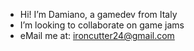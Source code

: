 - Hi! I’m Damiano, a gamedev from Italy
- I’m looking to collaborate on game jams
- eMail me at: ironcutter24@gmail.com

<!---
Ironcutter24/Ironcutter24 is a ✨ special ✨ repository because its `README.md` (this file) appears on your GitHub profile.
You can click the Preview link to take a look at your changes.
--->
